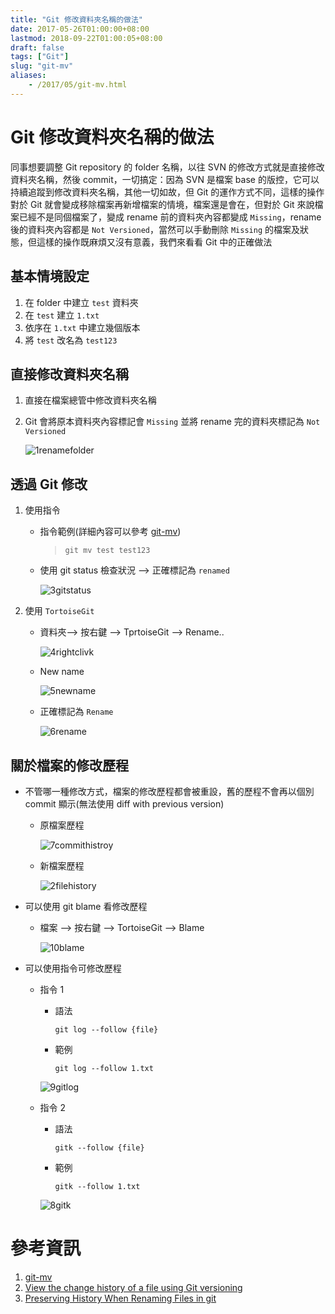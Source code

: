 ```yaml
---
title: "Git 修改資料夾名稱的做法"
date: 2017-05-26T01:00:00+08:00
lastmod: 2018-09-22T01:00:05+08:00
draft: false
tags: ["Git"]
slug: "git-mv"
aliases:
    - /2017/05/git-mv.html
---
```

# Git 修改資料夾名稱的做法
同事想要調整 Git repository 的 folder 名稱，以往 SVN 的修改方式就是直接修改資料夾名稱，然後 commit，一切搞定：因為 SVN 是檔案 base 的版控，它可以持續追蹤到修改資料夾名稱，其他一切如故，但 Git 的運作方式不同，這樣的操作對於 Git 就會變成移除檔案再新增檔案的情境，檔案還是會在，但對於 Git 來說檔案已經不是同個檔案了，變成 rename 前的資料夾內容都變成 `Missing`，rename 後的資料夾內容都是 `Not Versioned`，當然可以手動刪除 `Missing` 的檔案及狀態，但這樣的操作既麻煩又沒有意義，我們來看看 Git 中的正確做法

## 基本情境設定

1.  在 folder 中建立 `test` 資料夾
2.  在 `test` 建立 `1.txt`
3.  依序在 `1.txt` 中建立幾個版本
4.  將 `test` 改名為 `test123`


## 直接修改資料夾名稱

1.  直接在檔案總管中修改資料夾名稱
2.  Git 會將原本資料夾內容標記會 `Missing` 並將 rename 完的資料夾標記為 `Not Versioned`

    ![1renamefolder](https://cloud.githubusercontent.com/assets/3851540/26442618/df9f5cf6-4167-11e7-91f8-b44cf2ca2e42.png)

## 透過 Git 修改

1.  使用指令
    *   指令範例(詳細內容可以參考 [git-mv](https://git-scm.com/docs/git-mv))

        > `git mv test test123` 

    *   使用 git status 檢查狀況 --> 正確標記為 `renamed`

        ![3gitstatus](https://cloud.githubusercontent.com/assets/3851540/26442621/dfc488dc-4167-11e7-85f8-b6076ea3d193.png)

2.  使用 `TortoiseGit`


    *   資料夾--> 按右鍵 --> TprtoiseGit --> Rename..

        ![4rightclivk](https://cloud.githubusercontent.com/assets/3851540/26442623/dfc731b8-4167-11e7-8538-db2b596083c1.png)

    *   New name

        ![5newname](https://cloud.githubusercontent.com/assets/3851540/26442620/dfc3e08a-4167-11e7-99d4-c8be513dca80.png)

    *   正確標記為 `Rename`

        ![6rename](https://cloud.githubusercontent.com/assets/3851540/26442617/df9e1bca-4167-11e7-81c7-0d88ee569036.png)

## 關於檔案的修改歷程

*   不管哪一種修改方式，檔案的修改歷程都會被重設，舊的歷程不會再以個別 commit 顯示(無法使用 diff with previous version)


    *   原檔案歷程

        ![7commithistroy](https://cloud.githubusercontent.com/assets/3851540/26442614/df9bc87a-4167-11e7-95d4-c455c276796e.png)

    *   新檔案歷程

        ![2filehistory](https://cloud.githubusercontent.com/assets/3851540/26442622/dfc57bca-4167-11e7-9a87-6092b4279ecc.png)

*   可以使用 git blame 看修改歷程


    *   檔案 --> 按右鍵 --> TortoiseGit --> Blame

        ![10blame](https://cloud.githubusercontent.com/assets/3851540/26442619/dfa0c0a0-4167-11e7-9dc1-12f5e5f3cdb2.png)

*   可以使用指令可修改歷程

    *   指令 1

        - 語法
            
            ```
            git log --follow {file}
            ```

        - 範例
            
            ```
            git log --follow 1.txt
            ```

        ![9gitlog](https://cloud.githubusercontent.com/assets/3851540/26442616/df9ddd54-4167-11e7-939d-3b49e3ab5469.png)

    *   指令 2

        - 語法

            ```
            gitk --follow {file}
            ```
        - 範例
            
            ```
            gitk --follow 1.txt
            ```

        ![8gitk](https://cloud.githubusercontent.com/assets/3851540/26442615/df9bc7da-4167-11e7-945f-941ba9c64a1b.png)


# 參考資訊
1.  [git-mv](https://git-scm.com/docs/git-mv)
2.  [View the change history of a file using Git versioning](https://stackoverflow.com/questions/278192/view-the-change-history-of-a-file-using-git-versioning)
3.  [Preserving History When Renaming Files in git](http://thisbythem.com/blog/preserving-history-when-renaming-files-in-git/)
